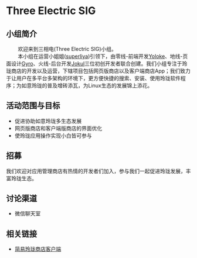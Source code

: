 # Three Electric SIG

## 小组简介

&emsp;&emsp; 欢迎来到三相电(Three Electric SIG)小组。\
&emsp;&emsp; 本小组在运营小姐姐([superliya](https://github.com/superliya))引领下，由零线-前端开发[Yoloke](https://github.com/yoloke)、地线-页面设计[Gyro](https://github.com/bgsdmyck12)、火线-后台开发[Jokul](https://github.com/GershonWang)三位初创开发者联合创建。我们小组专注于玲珑商店的开发以及运营，下辖项目包括网页版商店以及客户端商店App；我们致力于让用户在多平台多架构的环境下，更方便快捷的搜索、安装、使用玲珑软件程序；为如意玲珑的普及增砖添瓦，为Linux生态的发展锦上添花。

## 活动范围与目标

- 促进协助如意玲珑多生态发展
- 网页版商店和客户端版商店的界面优化
- 使玲珑应用操作实现小白皆可参与

## 招募

我们欢迎对应用管理商店有热情的开发者们加入，参与我们一起促进玲珑发展，丰富玲珑生态。

## 讨论渠道

- 微信聊天室

## 相关链接

- [简易玲珑商店客户端](https://github.com/GershonWang/linglong-store)
